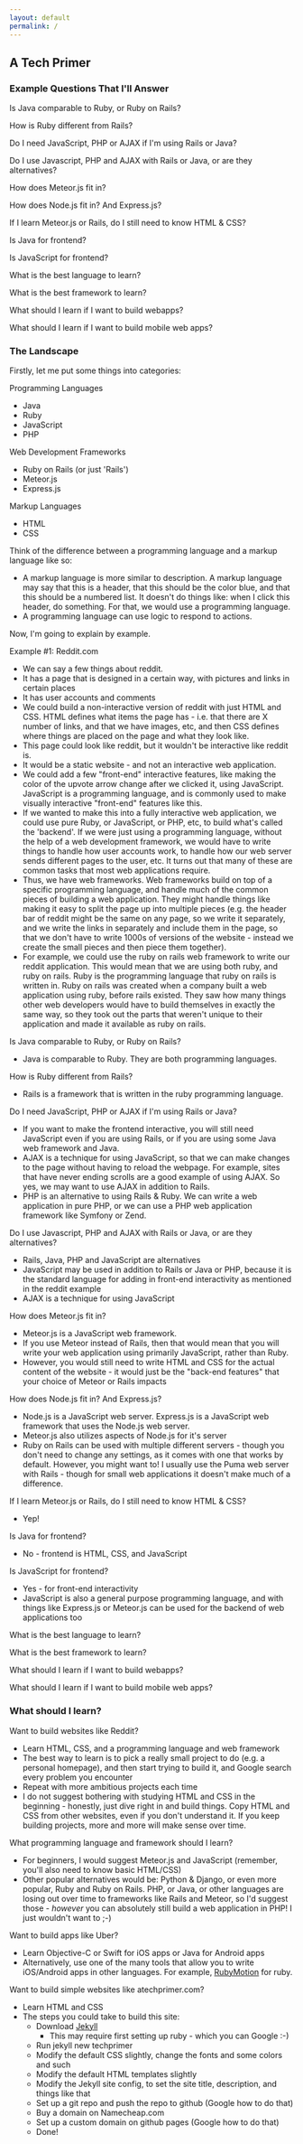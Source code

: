 ```yaml
---
layout: default
permalink: /
---
```


## **A Tech Primer**

### **Example Questions That I'll Answer**

Is Java comparable to Ruby, or Ruby on Rails?

How is Ruby different from Rails?

Do I need JavaScript, PHP or AJAX if I'm using Rails or Java?

Do I use Javascript, PHP and AJAX with Rails or Java, or are they alternatives?

How does Meteor.js fit in?

How does Node.js fit in? And Express.js?

If I learn Meteor.js or Rails, do I still need to know HTML & CSS?

Is Java for frontend?

Is JavaScript for frontend?

What is the best language to learn?

What is the best framework to learn?

What should I learn if I want to build webapps?

What should I learn if I want to build mobile web apps?

### **The Landscape**

Firstly, let me put some things into categories:

Programming Languages

  * Java
  * Ruby
  * JavaScript
  * PHP

Web Development Frameworks

  * Ruby on Rails (or just 'Rails')
  * Meteor.js
  * Express.js

Markup Languages

  * HTML
  * CSS

Think of the difference between a programming language and a markup language like so:

  * A markup language is more similar to description. A markup language may say that this is a header, that this should be the color blue, and that this should be a numbered list. It doesn't do things like: when I click this header, do something. For that, we would use a programming language.
  * A programming language can use logic to respond to actions.

Now, I'm going to explain by example.

Example #1: Reddit.com

  * We can say a few things about reddit.
  * It has a page that is designed in a certain way, with pictures and links in certain places
  * It has user accounts and comments
  * We could build a non-interactive version of reddit with just HTML and CSS. HTML defines what items the page has - i.e. that there are X number of links, and that we have images, etc, and then CSS defines where things are placed on the page and what they look like.
  * This page could look like reddit, but it wouldn't be interactive like reddit is.
  * It would be a static website - and not an interactive web application.
  * We could add a few "front-end" interactive features, like making the color of the upvote arrow change after we clicked it, using JavaScript. JavaScript is a programming language, and is commonly used to make visually interactive "front-end" features like this.
  * If we wanted to make this into a fully interactive web application, we could use pure Ruby, or JavaScript, or PHP, etc, to build what's called the 'backend'. If we were just using a programming language, without the help of a web development framework, we would have to write things to handle how user accounts work, to handle how our web server sends different pages to the user, etc. It turns out that many of these are common tasks that most web applications require.
  * Thus, we have web frameworks. Web frameworks build on top of a specific programming language, and handle much of the common pieces of building a web application. They might handle things like making it easy to split the page up into multiple pieces (e.g. the header bar of reddit might be the same on any page, so we write it separately, and we write the links in separately and include them in the page, so that we don't have to write 1000s of versions of the website - instead we create the small pieces and then piece them together).
  * For example, we could use the ruby on rails web framework to write our reddit application. This would mean that we are using both ruby, and ruby on rails. Ruby is the programming language that ruby on rails is written in. Ruby on rails was created when a company built a web application using ruby, before rails existed. They saw how many things other web developers would have to build themselves in exactly the same way, so they took out the parts that weren't unique to their application and made it available as ruby on rails.

Is Java comparable to Ruby, or Ruby on Rails?

  * Java is comparable to Ruby. They are both programming languages.

How is Ruby different from Rails?

  * Rails is a framework that is written in the ruby programming language.

Do I need JavaScript, PHP or AJAX if I'm using Rails or Java?

  * If you want to make the frontend interactive, you will still need JavaScript even if you are using Rails, or if you are using some Java web framework and Java.
  * AJAX is a technique for using JavaScript, so that we can make changes to the page without having to reload the webpage. For example, sites that have never ending scrolls are a good example of using AJAX. So yes, we may want to use AJAX in addition to Rails.
  * PHP is an alternative to using Rails & Ruby. We can write a web application in pure PHP, or we can use a PHP web application framework like Symfony or Zend.

Do I use Javascript, PHP and AJAX with Rails or Java, or are they alternatives?

  * Rails, Java, PHP and JavaScript are alternatives
  * JavaScript may be used in addition to Rails or Java or PHP, because it is the standard language for adding in front-end interactivity as mentioned in the reddit example
  * AJAX is a technique for using JavaScript

How does Meteor.js fit in?

  * Meteor.js is a JavaScript web framework.
  * If you use Meteor instead of Rails, then that would mean that you will write your web application using primarily JavaScript, rather than Ruby.
  * However, you would still need to write HTML and CSS for the actual content of the website - it would just be the "back-end features" that your choice of Meteor or Rails impacts

How does Node.js fit in? And Express.js?

  * Node.js is a JavaScript web server. Express.js is a JavaScript web framework that uses the Node.js web server.
  * Meteor.js also utilizes aspects of Node.js for it's server
  * Ruby on Rails can be used with multiple different servers - though you don't need to change any settings, as it comes with one that works by default. However, you might want to! I usually use the Puma web server with Rails - though for small web applications it doesn't make much of a difference.

If I learn Meteor.js or Rails, do I still need to know HTML & CSS?

  * Yep!

Is Java for frontend?

  * No - frontend is HTML, CSS, and JavaScript

Is JavaScript for frontend?

  * Yes - for front-end interactivity
  * JavaScript is also a general purpose programming language, and with things like Express.js or Meteor.js can be used for the backend of web applications too

What is the best language to learn?

What is the best framework to learn?

What should I learn if I want to build webapps?

What should I learn if I want to build mobile web apps?

### **What should I learn?**

Want to build websites like Reddit?

  * Learn HTML, CSS, and a programming language and web framework
  * The best way to learn is to pick a really small project to do (e.g. a personal homepage), and then start trying to build it, and Google search every problem you encounter
  * Repeat with more ambitious projects each time
  * I do not suggest bothering with studying HTML and CSS in the beginning - honestly, just dive right in and build things. Copy HTML and CSS from other websites, even if you don't understand it. If you keep building projects, more and more will make sense over time.

What programming language and framework should I learn?

  * For beginners, I would suggest Meteor.js and JavaScript (remember, you'll also need to know basic HTML/CSS)
  * Other popular alternatives would be: Python & Django, or even more popular, Ruby and Ruby on Rails. PHP, or Java, or other languages are losing out over time to frameworks like Rails and Meteor, so I'd suggest those - *however* you can absolutely still build a web application in PHP! I just wouldn't want to ;-)

Want to build apps like Uber?

  * Learn Objective-C or Swift for iOS apps or Java for Android apps
  * Alternatively, use one of the many tools that allow you to write iOS/Android apps in other languages. For example, [RubyMotion](http://www.rubymotion.com/) for ruby.

Want to build simple websites like atechprimer.com?

  * Learn HTML and CSS
  * The steps you could take to build this site:
    * Download [Jekyll](http://jekyllrb.com/)
      * This may require first setting up ruby - which you can Google :-)
    * Run jekyll new techprimer
    * Modify the default CSS slightly, change the fonts and some colors and such
    * Modify the default HTML templates slightly
    * Modify the Jekyll site config, to set the site title, description, and things like that
    * Set up a git repo and push the repo to github (Google how to do that)
    * Buy a domain on Namecheap.com
    * Set up a custom domain on github pages (Google how to do that)
    * Done!
